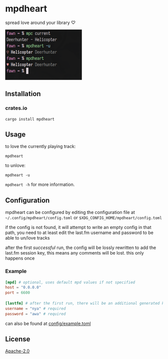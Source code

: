 # mpdheart

spread love around your library ♡

![scrot](.meta/scrot.png)

## Installation

<!-- ### Arch -->
<!-- ``` -->
<!-- TODO -->
<!-- ``` -->

### crates.io

    cargo install mpdheart

## Usage

to love the currently playing track:

    mpdheart

to unlove:

    mpdheart -u

`mpdheart -h` for more information.

## Configuration

mpdheart can be configured by editing the configuration file at `~/.config/mpdheart/config.toml` or
`$XDG_CONFIG_HOME/mpdheart/config.toml`

if the config is not found, it will attempt to write an empty config in that path, you need to at least edit the last.fm
username and password to be able to un/love tracks

after the first *successful* run, the config will be lossly rewritten to add the last.fm session key, this means any
comments will be lost. this only happens once

### Example

``` toml
[mpd] # optional, uses default mpd values if not specified
host = "0.0.0.0"
port = 6600

[lastfm] # after the first run, there will be an additional generated key `session_key`
username = "nya" # required
password = "awa" # required
```

can also be found at [config/example.toml](config/example.toml)

## License

[Apache-2.0](LICENSE)
